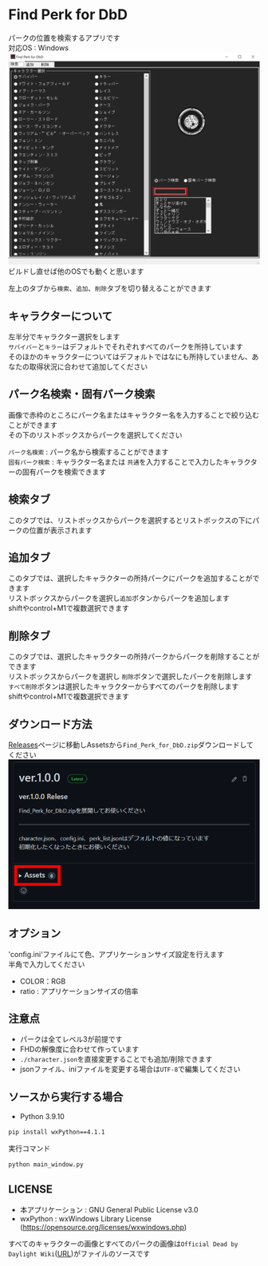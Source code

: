 # Find Perk for DbD

パークの位置を検索するアプリです  
対応OS : Windows
![アプリ画面](./Docs/main.png)
ビルドし直せば他のOSでも動くと思います

左上のタブから`検索`、`追加`、`削除`タブを切り替えることができます

## キャラクターについて

左半分でキャラクター選択をします  
`サバイバー`と`キラー`はデフォルトでそれぞれすべてのパークを所持しています  
そのほかのキャラクターについてはデフォルトではなにも所持していません、あなたの取得状況に合わせて追加してください

## パーク名検索・固有パーク検索

画像で赤枠のところにパーク名またはキャラクター名を入力することで絞り込むことができます  
その下のリストボックスからパークを選択してください  

`パーク名検索` : パーク名から検索することができます  
`固有パーク検索` : キャラクター名または `共通`を入力することで入力したキャラクターの固有パークを検索できます


## 検索タブ

このタブでは、リストボックスからパークを選択するとリストボックスの下にパークの位置が表示されます

## 追加タブ

このタブでは、選択したキャラクターの所持パークにパークを追加することができます  
リストボックスからパークを選択し`追加`ボタンからパークを追加します  
shiftやcontrol+M1で複数選択できます

## 削除タブ

このタブでは、選択したキャラクターの所持パークからパークを削除することができます  
リストボックスからパークを選択し
`削除`ボタンで選択したパークを削除します  
`すべて削除`ボタンは選択したキャラクターからすべてのパークを削除します  
shiftやcontrol+M1で複数選択できます

## ダウンロード方法

[Releases](https://github.com/sisaku0439/Find_Perk_for_DbD/releases)ページに移動しAssetsから`Find_Perk_for_DbD.zip`ダウンロードしてください  
![releases_page](./Docs/releases.png)

## オプション

'config.ini'ファイルにて色、アプリケーションサイズ設定を行えます  
半角で入力してください

- COLOR：RGB
- ratio : アプリケーションサイズの倍率

## 注意点

- パークは全てレベル3が前提です
- FHDの解像度に合わせて作っています
- `./character.json`を直接変更することでも追加/削除できます
- jsonファイル、iniファイルを変更する場合は`UTF-8`で編集してください

## ソースから実行する場合

- Python 3.9.10


```cmd
pip install wxPython==4.1.1
```

実行コマンド

```cmd
python main_window.py
```

## LICENSE

- 本アプリケーション : GNU General Public License v3.0
- wxPython : wxWindows Library License (https://opensource.org/licenses/wxwindows.php)

すべてのキャラクターの画像とすべてのパークの画像は`Official Dead by Daylight Wiki`([URL](https://deadbydaylight.fandom.com/wiki/Dead_by_Daylight_Wiki))がファイルのソースです

